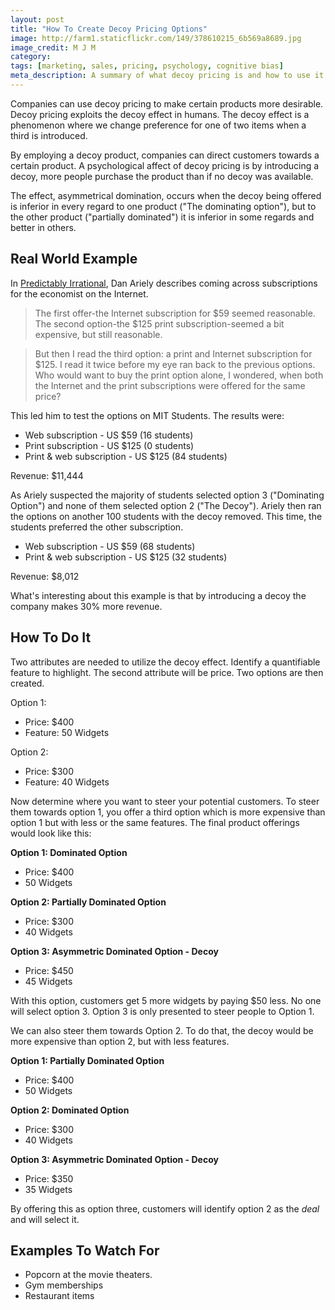 ```yaml
---
layout: post
title: "How To Create Decoy Pricing Options"
image: http://farm1.staticflickr.com/149/378610215_6b569a8689.jpg
image_credit: M J M
category: 
tags: [marketing, sales, pricing, psychology, cognitive bias]
meta_description: A summary of what decoy pricing is and how to use it in your pricing strategy.
---
```


Companies can use decoy pricing to make certain products more desirable. Decoy pricing exploits the decoy effect in humans. The decoy effect is a phenomenon where we change preference for one of two items when a third is introduced.

By employing a decoy product, companies can direct customers towards a certain product. A psychological affect of decoy pricing is by introducing a decoy, more people purchase the product than if no decoy was available.

The effect, asymmetrical domination, occurs when the decoy being offered is inferior in every regard to one product ("The dominating option"), but to the other product  ("partially dominated") it is inferior in some regards and better in others.

## Real World Example
In [Predictably Irrational][4], Dan Ariely describes coming across subscriptions for the economist on the Internet.

> The first offer-the Internet subscription for $59 seemed reasonable. The second option-the $125 print subscription-seemed a bit expensive, but still reasonable.

> But then I read the third option: a print and Internet subscription for $125. I read it twice before my eye ran back to the previous options. Who would want to buy the print option alone, I wondered, when both the Internet and the print subscriptions were offered for the same price?

This led him to test the options on MIT Students. The results were:

* Web subscription - US $59 (16 students)
* Print subscription - US $125 (0 students)
* Print & web subscription - US $125 (84 students)

Revenue: $11,444

As Ariely suspected the majority of students selected option 3 ("Dominating Option") and none of them selected option 2 ("The Decoy"). Ariely then ran the options on another 100 students with the decoy removed. This time, the students preferred the other subscription.

* Web subscription - US $59 (68 students)
* Print & web subscription - US $125 (32 students)

Revenue: $8,012

What's interesting about this example is that by introducing a decoy the company makes 30% more revenue.

[4]: http://www.amazon.com/gp/product/0061353248/ref=as_li_ss_tl?ie=UTF8&camp=1789&creative=390957&creativeASIN=0061353248&linkCode=as2&tag=breharsblo-20

## How To Do It
Two attributes are needed to utilize the decoy effect. Identify a quantifiable feature to highlight. The second attribute will be price. Two options are then created.

Option 1:

* Price: $400
* Feature: 50 Widgets

Option 2:

* Price: $300
* Feature: 40 Widgets

Now determine where you want to steer your potential customers. To steer them towards option 1, you offer a third option which is more expensive than option 1 but with less or the same features. The final product offerings would look like this:

__Option 1: Dominated Option__

* Price: $400
* 50 Widgets

__Option 2: Partially Dominated Option__

* Price: $300
* 40 Widgets

__Option 3: Asymmetric Dominated Option - Decoy__

* Price: $450
* 45 Widgets

With this option, customers get 5 more widgets by paying $50 less. No one will select option 3. Option 3 is only presented to steer people to Option 1.

We can also steer them towards Option 2. To do that, the decoy would be more expensive than option 2, but with less features.

__Option 1: Partially Dominated Option__

* Price: $400
* 50 Widgets

__Option 2: Dominated Option__

* Price: $300
* 40 Widgets

__Option 3: Asymmetric Dominated Option - Decoy__ 

* Price: $350
* 35 Widgets

By offering this as option three, customers will identify option 2 as the _deal_ and will select it.

## Examples To Watch For

* Popcorn at the movie theaters.
* Gym memberships
* Restaurant items